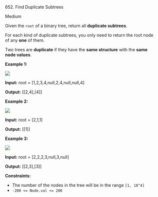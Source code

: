 652\. Find Duplicate Subtrees

Medium

Given the `root` of a binary tree, return all **duplicate subtrees**.

For each kind of duplicate subtrees, you only need to return the root node of any **one** of them.

Two trees are **duplicate** if they have the **same structure** with the **same node values**.

**Example 1:**

![](https://assets.leetcode.com/uploads/2020/08/16/e1.jpg)

**Input:** root = [1,2,3,4,null,2,4,null,null,4]

**Output:** [[2,4],[4]]

**Example 2:**

![](https://assets.leetcode.com/uploads/2020/08/16/e2.jpg)

**Input:** root = [2,1,1]

**Output:** [[1]]

**Example 3:**

![](https://assets.leetcode.com/uploads/2020/08/16/e33.jpg)

**Input:** root = [2,2,2,3,null,3,null]

**Output:** [[2,3],[3]]

**Constraints:**

*   The number of the nodes in the tree will be in the range `[1, 10^4]`
*   `-200 <= Node.val <= 200`